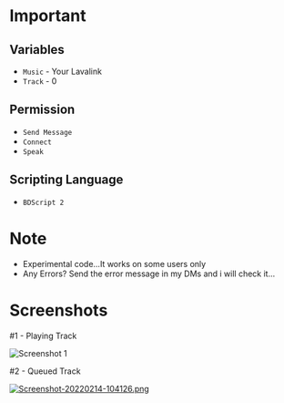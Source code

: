 # Important

## Variables

- ` Music ` - Your Lavalink
- ` Track ` - 0

## Permission
- ` Send Message `
- ` Connect `
- ` Speak `

## Scripting Language
- ` BDScript 2 `

# Note
- Experimental code...It works on some users only
- Any Errors? Send the error message in my DMs and i will check it...

# Screenshots
#1 - Playing Track

![Screenshot 1](https://i.postimg.cc/1X5qVy64/Screenshot-20220214-103017.png)

#2 - Queued Track

[![Screenshot-20220214-104126.png](https://i.postimg.cc/BbkVnSwf/Screenshot-20220214-104126.png)](https://postimg.cc/V09R788K)
